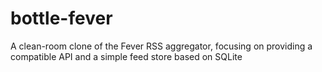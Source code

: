 bottle-fever
============

A clean-room clone of the Fever RSS aggregator, focusing on providing a compatible API and a simple feed store based on SQLite
